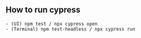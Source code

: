## How to run cypress
    - (UI) npm test / npx cypress open
    - (Terminal) npm test-headless / npx cypress run